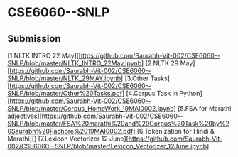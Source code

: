 # CSE6060--SNLP
## Submission
[1.NLTK INTRO 22 May][https://github.com/Saurabh-Vit-002/CSE6060--SNLP/blob/master/NLTK_INTRO_22May.ipynb]
[2.NLTK 29 May][https://github.com/Saurabh-Vit-002/CSE6060--SNLP/blob/master/NLTK_29MAY.ipynb]
[3.Other Tasks][https://github.com/Saurabh-Vit-002/CSE6060--SNLP/blob/master/Other%20Tasks.pdf]
[4.Corpus Task in Python][https://github.com/Saurabh-Vit-002/CSE6060--SNLP/blob/master/Corpus_HomeWork_19MAI0002.ipynb]
[5.FSA for Marathi adjectives][https://github.com/Saurabh-Vit-002/CSE6060--SNLP/blob/master/FSA%20marathi%20and%20Corpus%20Task%20by%20Saurabh%20Pachore%2019MAI0002.pdf]
[6.Tokenization for Hindi & Marathi][]
[7.Lexicon Vectorizer 12 June][https://github.com/Saurabh-Vit-002/CSE6060--SNLP/blob/master/Lexicon_Vectorizer_12June.ipynb]
